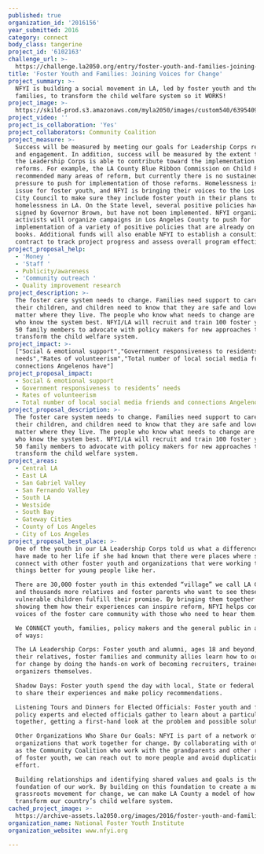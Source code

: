 ```yaml
---
published: true
organization_id: '2016156'
year_submitted: 2016
category: connect
body_class: tangerine
project_id: '6102163'
challenge_url: >-
  https://challenge.la2050.org/entry/foster-youth-and-families-joining-voices-for-change
title: 'Foster Youth and Families: Joining Voices for Change'
project_summary: >-
  NFYI is building a social movement in LA, led by foster youth and their
  families, to transform the child welfare system so it WORKS!
project_image: >-
  https://skild-prod.s3.amazonaws.com/myla2050/images/custom540/6395409023741-team88.jpg
project_video: ''
project_is_collaboration: 'Yes'
project_collaborators: Community Coalition
project_measure: >-
  Success will be measured by meeting our goals for Leadership Corps recruitment
  and engagement. In addition, success will be measured by the extent to which
  the Leadership Corps is able to contribute toward the implementation of policy
  reforms. For example, the LA County Blue Ribbon Commission on Child Protection
  recommended many areas of reform, but currently there is no sustained outside
  pressure to push for implementation of those reforms. Homelessness is a big
  issue for foster youth, and NFYI is bringing their voices to the Los Angeles
  City Council to make sure they include foster youth in their plans to address
  homelessness in LA. On the State level, several positive policies have been
  signed by Governor Brown, but have not been implemented. NFYI organizers and
  activists will organize campaigns in Los Angeles County to push for
  implementation of a variety of positive policies that are already on the
  books. Additional funds will also enable NFYI to establish a consulting
  contract to track project progress and assess overall program effectiveness.
project_proposal_help:
  - 'Money '
  - 'Staff '
  - Publicity/awareness
  - 'Community outreach '
  - Quality improvement research
project_description: >-
  The foster care system needs to change. Families need support to care for
  their children, and children need to know that they are safe and loved no
  matter where they live. The people who know what needs to change are the ones
  who know the system best. NFYI/LA will recruit and train 100 foster youth and
  50 family members to advocate with policy makers for new approaches to
  transform the child welfare system.
project_impact: >-
  ["Social & emotional support","Government responsiveness to residents’
  needs","Rates of volunteerism","Total number of local social media friends and
  connections Angelenos have"]
project_proposal_impact:
  - Social & emotional support
  - Government responsiveness to residents’ needs
  - Rates of volunteerism
  - Total number of local social media friends and connections Angelenos have
project_proposal_description: >-
  The foster care system needs to change. Families need support to care for
  their children, and children need to know that they are safe and loved no
  matter where they live. The people who know what needs to change are the ones
  who know the system best. NFYI/LA will recruit and train 100 foster youth and
  50 family members to advocate with policy makers for new approaches to
  transform the child welfare system.
project_areas:
  - Central LA
  - East LA
  - San Gabriel Valley
  - San Fernando Valley
  - South LA
  - Westside
  - South Bay
  - Gateway Cities
  - County of Los Angeles
  - City of Los Angeles
project_proposal_best_place: >-
  One of the youth in our LA Leadership Corps told us what a difference it would
  have made to her life if she had known that there were places where she could
  connect with other foster youth and organizations that were working to make
  things better for young people like her. 

  There are 30,000 foster youth in this extended “village” we call LA County,
  and thousands more relatives and foster parents who want to see these
  vulnerable children fulfill their promise. By bringing them together and
  showing them how their experiences can inspire reform, NFYI helps connect the
  voices of the foster care community with those who need to hear them.  

  We CONNECT youth, families, policy makers and the general public in a variety
  of ways:

  The LA Leadership Corps: Foster youth and alumni, ages 18 and beyond, and
  their relatives, foster families and community allies learn how to organize
  for change by doing the hands-on work of becoming recruiters, trainers and
  organizers themselves. 

  Shadow Days: Foster youth spend the day with local, State or federal officials
  to share their experiences and make policy recommendations.

  Listening Tours and Dinners for Elected Officials: Foster youth and families,
  policy experts and elected officials gather to learn about a particular issue
  together, getting a first-hand look at the problem and possible solutions.

  Other Organizations Who Share Our Goals: NFYI is part of a network of
  organizations that work together for change. By collaborating with others such
  as the Community Coalition who work with the grandparents and other relatives
  of foster youth, we can reach out to more people and avoid duplication of
  effort.

  Building relationships and identifying shared values and goals is the
  foundation of our work. By building on this foundation to create a massive
  grassroots movement for change, we can make LA County a model of how to
  transform our country’s child welfare system.
cached_project_image: >-
  https://archive-assets.la2050.org/images/2016/foster-youth-and-families-joining-voices-for-change/skild-prod.s3.amazonaws.com/myla2050/images/custom540/6395409023741-team88.jpg
organization_name: National Foster Youth Institute
organization_website: www.nfyi.org

---
```

